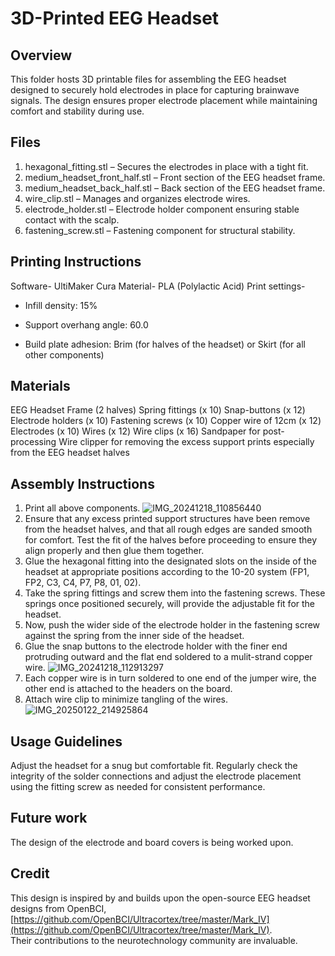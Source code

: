 # 3D-Printed EEG Headset

## Overview
This folder hosts 3D printable files for assembling the EEG headset designed to securely hold electrodes in place for capturing brainwave signals. 
The design ensures proper electrode placement while maintaining comfort and stability during use.

## Files
1) hexagonal_fitting.stl – Secures the electrodes in place with a tight fit.
2) medium_headset_front_half.stl – Front section of the EEG headset frame.
3) medium_headset_back_half.stl – Back section of the EEG headset frame.
4) wire_clip.stl – Manages and organizes electrode wires.
5) electrode_holder.stl – Electrode holder component ensuring stable contact with the scalp.
6) fastening_screw.stl – Fastening component for structural stability.

## Printing Instructions
Software- UltiMaker Cura
Material- PLA (Polylactic Acid)
Print settings-
* Infill density: 15%
* Support overhang angle: 60.0

* Build plate adhesion: Brim (for halves of the headset) or Skirt (for all other components)


## Materials
EEG Headset Frame (2 halves)
Spring fittings (x 10)
Snap-buttons (x 12) 
Electrode holders (x 10)
Fastening screws (x 10)
Copper wire of 12cm (x 12)
Electrodes (x 10)
Wires (x 12)
Wire clips (x 16)
Sandpaper for post-processing
Wire clipper for removing the excess support prints especially from the EEG headset halves

## Assembly Instructions
1) Print all above components.
![IMG_20241218_110856440](https://github.com/user-attachments/assets/7973ac54-1a3d-400e-8f54-58e8113e2540)
2) Ensure that any excess printed support structures have been remove from the headset halves, and that all rough edges are sanded smooth for comfort. 
   Test the fit of the halves before proceeding to ensure they align properly and then glue them together.
3) Glue the hexagonal fitting into the designated slots on the inside of the headset at appropriate positions according to the 10-20 system (FP1, FP2, C3, C4, P7, P8, 01, 02).
4) Take the spring fittings and screw them into the fastening screws. These springs once positioned securely, will provide the adjustable fit for the headset.
5) Now, push the wider side of the electrode holder in the fastening screw against the spring from the inner side of the headset.
6) Glue the snap buttons to the electrode holder with the finer end protruding outward and the flat end soldered to a mulit-strand copper wire.
![IMG_20241218_112913297](https://github.com/user-attachments/assets/6472966a-4cbd-4cc3-b648-91a97236bb8d)
7) Each copper wire is in turn soldered to one end of the jumper wire, the other end is attached to the headers on the board.
8) Attach wire clip to minimize tangling of the wires.
![IMG_20250122_214925864](https://github.com/user-attachments/assets/60e6182e-b3c2-49ec-8db9-3df36d83b465)

## Usage Guidelines
Adjust the headset for a snug but comfortable fit.
Regularly check the integrity of the solder connections and adjust the electrode placement using the fitting screw as needed for consistent performance.

## Future work
The design of the electrode and board covers is being worked upon.

## Credit
This design is inspired by and builds upon the open-source EEG headset designs from OpenBCI, [https://github.com/OpenBCI/Ultracortex/tree/master/Mark_IV](https://github.com/OpenBCI/Ultracortex/tree/master/Mark_IV). \
Their contributions to the neurotechnology community are invaluable.
